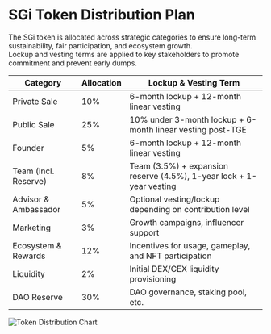 # SGi Token Distribution Plan

The SGi token is allocated across strategic categories to ensure long-term sustainability, fair participation, and ecosystem growth.  
Lockup and vesting terms are applied to key stakeholders to promote commitment and prevent early dumps.

| Category             | Allocation | Lockup & Vesting Term                                 |
|----------------------|------------|------------------------------------------------------|
| Private Sale         | 10%        | 6-month lockup + 12-month linear vesting             |
| Public Sale          | 25%        | 10% under 3-month lockup + 6-month linear vesting post-TGE |
| Founder              | 5%         | 6-month lockup + 12-month linear vesting             |
| Team (incl. Reserve) | 8%         | Team (3.5%) + expansion reserve (4.5%), 1-year lock + 1-year vesting |
| Advisor & Ambassador | 5%         | Optional vesting/lockup depending on contribution level |
| Marketing            | 3%         | Growth campaigns, influencer support                 |
| Ecosystem & Rewards  | 12%        | Incentives for usage, gameplay, and NFT participation|
| Liquidity            | 2%         | Initial DEX/CEX liquidity provisioning               |
| DAO Reserve          | 30%        | DAO governance, staking pool, etc.                   |

![Token Distribution Chart](../images/token-distribution.png)

<!-- Auto-update: 2025-10-14T02:36:18.781127 -->
